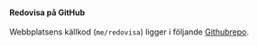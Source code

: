 #### Redovisa på GitHub

Webbplatsens källkod (`me/redovisa`) ligger i följande [Githubrepo](https://github.com/ahonson/ramverk1).
